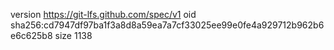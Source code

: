version https://git-lfs.github.com/spec/v1
oid sha256:cd7947df97ba1f3a8d8a59ea7a7cf33025ee99e0fe4a929712b962b6e6c625b8
size 1138
